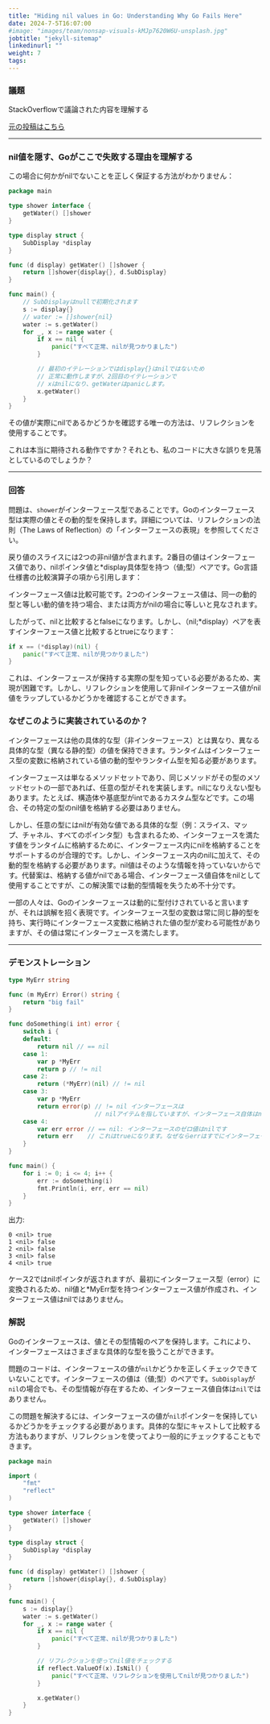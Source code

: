 ```yaml
---
title: "Hiding nil values in Go: Understanding Why Go Fails Here"
date: 2024-7-5T16:07:00
#image: "images/team/nonsap-visuals-kMJp7620W6U-unsplash.jpg"
jobtitle: "jekyll-sitemap"
linkedinurl: ""
weight: 7
tags:
---
```


### 議題

StackOverflowで議論された内容を理解する

[元の投稿はこちら](https://stackoverflow.com/questions/29138591/hiding-nil-values-understanding-why-go-fails-here/29138676#29138676)

---

### nil値を隠す、Goがここで失敗する理由を理解する

この場合に何かがnilでないことを正しく保証する方法がわかりません：

```go
package main

type shower interface {
    getWater() []shower
}

type display struct {
    SubDisplay *display
}

func (d display) getWater() []shower {
    return []shower{display{}, d.SubDisplay}
}

func main() {
    // SubDisplayはnullで初期化されます
    s := display{}
    // water := []shower{nil}
    water := s.getWater()
    for _, x := range water {
        if x == nil {
            panic("すべて正常、nilが見つかりました")
        }

        // 最初のイテレーションではdisplay{}はnilではないため
        // 正常に動作しますが、2回目のイテレーションで
        // xはnilになり、getWaterはpanicします。
        x.getWater()
    }
}
```

その値が実際にnilであるかどうかを確認する唯一の方法は、リフレクションを使用することです。

これは本当に期待される動作ですか？それとも、私のコードに大きな誤りを見落としているのでしょうか？

---

### 回答

問題は、`shower`がインターフェース型であることです。Goのインターフェース型は実際の値とその動的型を保持します。詳細については、リフレクションの法則（The Laws of Reflection）の「インターフェースの表現」を参照してください。

戻り値のスライスには2つの非nil値が含まれます。2番目の値はインターフェース値であり、nilポインタ値と*display具体型を持つ（値;型）ペアです。Go言語仕様書の比較演算子の項から引用します：

インターフェース値は比較可能です。2つのインターフェース値は、同一の動的型と等しい動的値を持つ場合、または両方がnilの場合に等しいと見なされます。

したがって、nilと比較するとfalseになります。しかし、（nil;*display）ペアを表すインターフェース値と比較するとtrueになります：

```go
if x == (*display)(nil) {
    panic("すべて正常、nilが見つかりました")
}
```

これは、インターフェースが保持する実際の型を知っている必要があるため、実現が困難です。しかし、リフレクションを使用して非nilインターフェース値がnil値をラップしているかどうかを確認することができます。

### なぜこのように実装されているのか？

インターフェースは他の具体的な型（非インターフェース）とは異なり、異なる具体的な型（異なる静的型）の値を保持できます。ランタイムはインターフェース型の変数に格納されている値の動的型やランタイム型を知る必要があります。

インターフェースは単なるメソッドセットであり、同じメソッドがその型のメソッドセットの一部であれば、任意の型がそれを実装します。nilになりえない型もあります。たとえば、構造体や基底型がintであるカスタム型などです。この場合、その特定の型のnil値を格納する必要はありません。

しかし、任意の型にはnilが有効な値である具体的な型（例：スライス、マップ、チャネル、すべてのポインタ型）も含まれるため、インターフェースを満たす値をランタイムに格納するために、インターフェース内にnilを格納することをサポートするのが合理的です。しかし、インターフェース内のnilに加えて、その動的型を格納する必要があります。nil値はそのような情報を持っていないからです。代替案は、格納する値がnilである場合、インターフェース値自体をnilとして使用することですが、この解決策では動的型情報を失うため不十分です。

一部の人々は、Goのインターフェースは動的に型付けされていると言いますが、それは誤解を招く表現です。インターフェース型の変数は常に同じ静的型を持ち、実行時にインターフェース変数に格納された値の型が変わる可能性がありますが、その値は常にインターフェースを満たします。

---

### デモンストレーション

```go
type MyErr string

func (m MyErr) Error() string {
    return "big fail"
}

func doSomething(i int) error {
    switch i {
    default:
        return nil // == nil
    case 1:
        var p *MyErr
        return p // != nil
    case 2:
        return (*MyErr)(nil) // != nil
    case 3:
        var p *MyErr
        return error(p) // != nil インターフェースは
                        // nilアイテムを指していますが、インターフェース自体はnilではありません。
    case 4:
        var err error // == nil: インターフェースのゼロ値はnilです
        return err    // これはtrueになります。なぜならerrはすでにインターフェース型だからです
    }
}

func main() {
    for i := 0; i <= 4; i++ {
        err := doSomething(i)
        fmt.Println(i, err, err == nil)
    }
}
```

出力:

```
0 <nil> true
1 <nil> false
2 <nil> false
3 <nil> false
4 <nil> true
```

ケース2ではnilポインタが返されますが、最初にインターフェース型（error）に変換されるため、nil値と*MyErr型を持つインターフェース値が作成され、インターフェース値はnilではありません。

### 解説

Goのインターフェースは、値とその型情報のペアを保持します。これにより、インターフェースはさまざまな具体的な型を扱うことができます。

問題のコードは、インターフェースの値が`nil`かどうかを正しくチェックできていないことです。インターフェースの値は（値;型）のペアです。`SubDisplay`が`nil`の場合でも、その型情報が存在するため、インターフェース値自体は`nil`ではありません。

この問題を解決するには、インターフェースの値が`nil`ポインターを保持しているかどうかをチェックする必要があります。具体的な型にキャストして比較する方法もありますが、リフレクションを使ってより一般的にチェックすることもできます。

```go
package main

import (
    "fmt"
    "reflect"
)

type shower interface {
    getWater() []shower
}

type display struct {
    SubDisplay *display
}

func (d display) getWater() []shower {
    return []shower{display{}, d.SubDisplay}
}

func main() {
    s := display{}
    water := s.getWater()
    for _, x := range water {
        if x == nil {
            panic("すべて正常、nilが見つかりました")
        }

        // リフレクションを使ってnil値をチェックする
        if reflect.ValueOf(x).IsNil() {
            panic("すべて正常、リフレクションを使用してnilが見つかりました")
        }

        x.getWater()
    }
}
```
